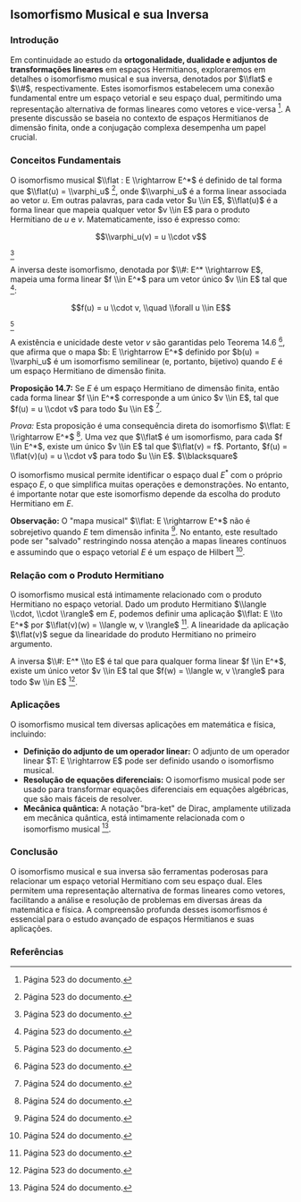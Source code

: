 ## Isomorfismo Musical e sua Inversa

### Introdução
Em continuidade ao estudo da **ortogonalidade, dualidade e adjuntos de transformações lineares** em espaços Hermitianos, exploraremos em detalhes o isomorfismo musical e sua inversa, denotados por $\\flat$ e $\\#$, respectivamente. Estes isomorfismos estabelecem uma conexão fundamental entre um espaço vetorial e seu espaço dual, permitindo uma representação alternativa de formas lineares como vetores e vice-versa [^523]. A presente discussão se baseia no contexto de espaços Hermitianos de dimensão finita, onde a conjugação complexa desempenha um papel crucial.

### Conceitos Fundamentais

O isomorfismo musical $\\flat : E \\rightarrow E^*$ é definido de tal forma que $\\flat(u) = \\varphi_u$ [^523], onde $\\varphi_u$ é a forma linear associada ao vetor $u$. Em outras palavras, para cada vetor $u \\in E$, $\\flat(u)$ é a forma linear que mapeia qualquer vetor $v \\in E$ para o produto Hermitiano de $u$ e $v$. Matematicamente, isso é expresso como:

$$\\varphi_u(v) = u \\cdot v$$

[^523]

A inversa deste isomorfismo, denotada por $\\#: E^* \\rightarrow E$, mapeia uma forma linear $f \\in E^*$ para um vetor único $v \\in E$ tal que [^523]:

$$f(u) = u \\cdot v, \\quad \\forall u \\in E$$

[^523]

A existência e unicidade deste vetor $v$ são garantidas pelo Teorema 14.6 [^523], que afirma que o mapa $b: E \\rightarrow E^*$ definido por $b(u) = \\varphi_u$ é um isomorfismo semilinear (e, portanto, bijetivo) quando $E$ é um espaço Hermitiano de dimensão finita.

**Proposição 14.7:** Se $E$ é um espaço Hermitiano de dimensão finita, então cada forma linear $f \\in E^*$ corresponde a um único $v \\in E$, tal que $f(u) = u \\cdot v$ para todo $u \\in E$ [^524].

*Prova:* Esta proposição é uma consequência direta do isomorfismo $\\flat: E \\rightarrow E^*$ [^524]. Uma vez que $\\flat$ é um isomorfismo, para cada $f \\in E^*$, existe um único $v \\in E$ tal que $\\flat(v) = f$. Portanto, $f(u) = \\flat(v)(u) = u \\cdot v$ para todo $u \\in E$. $\\blacksquare$

O isomorfismo musical permite identificar o espaço dual $E^*$ com o próprio espaço $E$, o que simplifica muitas operações e demonstrações. No entanto, é importante notar que este isomorfismo depende da escolha do produto Hermitiano em $E$.

**Observação:** O "mapa musical" $\\flat: E \\rightarrow E^*$ não é sobrejetivo quando $E$ tem dimensão infinita [^524]. No entanto, este resultado pode ser "salvado" restringindo nossa atenção a mapas lineares contínuos e assumindo que o espaço vetorial $E$ é um espaço de Hilbert [^524].

### Relação com o Produto Hermitiano

O isomorfismo musical está intimamente relacionado com o produto Hermitiano no espaço vetorial. Dado um produto Hermitiano $\\langle \\cdot, \\cdot \\rangle$ em $E$, podemos definir uma aplicação $\\flat: E \\to E^*$ por $\\flat(v)(w) = \\langle w, v \\rangle$ [^523]. A linearidade da aplicação $\\flat(v)$ segue da linearidade do produto Hermitiano no primeiro argumento.

A inversa $\\#: E^* \\to E$ é tal que para qualquer forma linear $f \\in E^*$, existe um único vetor $v \\in E$ tal que $f(w) = \\langle w, v \\rangle$ para todo $w \\in E$ [^523].

### Aplicações

O isomorfismo musical tem diversas aplicações em matemática e física, incluindo:

*   **Definição do adjunto de um operador linear:** O adjunto de um operador linear $T: E \\rightarrow E$ pode ser definido usando o isomorfismo musical.
*   **Resolução de equações diferenciais:** O isomorfismo musical pode ser usado para transformar equações diferenciais em equações algébricas, que são mais fáceis de resolver.
*   **Mecânica quântica:** A notação "bra-ket" de Dirac, amplamente utilizada em mecânica quântica, está intimamente relacionada com o isomorfismo musical [^524].

### Conclusão
O isomorfismo musical e sua inversa são ferramentas poderosas para relacionar um espaço vetorial Hermitiano com seu espaço dual. Eles permitem uma representação alternativa de formas lineares como vetores, facilitando a análise e resolução de problemas em diversas áreas da matemática e física. A compreensão profunda desses isomorfismos é essencial para o estudo avançado de espaços Hermitianos e suas aplicações.
### Referências
[^523]: Página 523 do documento.
[^524]: Página 524 do documento.
<!-- END -->